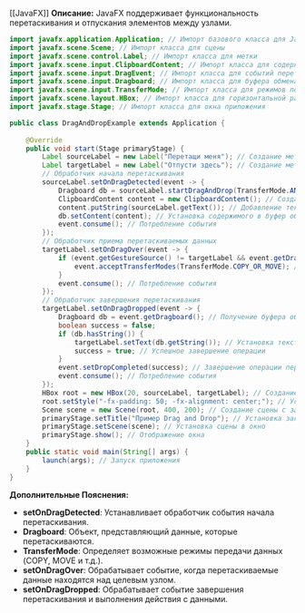 [[JavaFX]]
**Описание:** JavaFX поддерживает функциональность перетаскивания и отпускания элементов между узлами.

```java ignore
import javafx.application.Application; // Импорт базового класса для JavaFX-приложений
import javafx.scene.Scene; // Импорт класса для сцены
import javafx.scene.control.Label; // Импорт класса для метки
import javafx.scene.input.ClipboardContent; // Импорт класса для содержимого буфера обмена
import javafx.scene.input.DragEvent; // Импорт класса для событий перетаскивания
import javafx.scene.input.Dragboard; // Импорт класса для буфера обмена при перетаскивании
import javafx.scene.input.TransferMode; // Импорт класса для режимов передачи данных
import javafx.scene.layout.HBox; // Импорт класса для горизонтальной раскладки
import javafx.stage.Stage; // Импорт класса для окна приложения

public class DragAndDropExample extends Application {
    
    @Override
    public void start(Stage primaryStage) {
        Label sourceLabel = new Label("Перетащи меня"); // Создание метки-источника
        Label targetLabel = new Label("Отпусти здесь"); // Создание метки-цели
        // Обработчик начала перетаскивания
        sourceLabel.setOnDragDetected(event -> {
            Dragboard db = sourceLabel.startDragAndDrop(TransferMode.ANY); // Начало операции перетаскивания
            ClipboardContent content = new ClipboardContent(); // Создание содержимого буфера обмена
            content.putString(sourceLabel.getText()); // Добавление текста метки в буфер
            db.setContent(content); // Установка содержимого в буфер обмена
            event.consume(); // Потребление события
        });
        // Обработчик приема перетаскиваемых данных
        targetLabel.setOnDragOver(event -> {
            if (event.getGestureSource() != targetLabel && event.getDragboard().hasString()) {
                event.acceptTransferModes(TransferMode.COPY_OR_MOVE); // Разрешение режимов копирования или перемещения
            }
            event.consume(); // Потребление события
        });
        // Обработчик завершения перетаскивания
        targetLabel.setOnDragDropped(event -> {
            Dragboard db = event.getDragboard(); // Получение буфера обмена
            boolean success = false;
            if (db.hasString()) {
                targetLabel.setText(db.getString()); // Установка текста из буфера в целевую метку
                success = true; // Успешное завершение операции
            }
            event.setDropCompleted(success); // Завершение операции перетаскивания
            event.consume(); // Потребление события
        });
        HBox root = new HBox(20, sourceLabel, targetLabel); // Создание горизонтальной раскладки с отступом 20 пикселей
        root.setStyle("-fx-padding: 50; -fx-alignment: center;"); // Установка стилей для отступов и выравнивания
        Scene scene = new Scene(root, 400, 200); // Создание сцены с заданными размерами
        primaryStage.setTitle("Пример Drag and Drop"); // Установка заголовка окна
        primaryStage.setScene(scene); // Установка сцены в окно
        primaryStage.show(); // Отображение окна
    }
    public static void main(String[] args) {
        launch(args); // Запуск приложения
    }
}
```

**Дополнительные Пояснения:**

- **setOnDragDetected**: Устанавливает обработчик события начала перетаскивания.
- **Dragboard**: Объект, представляющий данные, которые перетаскиваются.
- **TransferMode**: Определяет возможные режимы передачи данных (COPY, MOVE и т.д.).
- **setOnDragOver**: Обрабатывает событие, когда перетаскиваемые данные находятся над целевым узлом.
- **setOnDragDropped**: Обрабатывает событие завершения перетаскивания и выполнения действия с данными.
